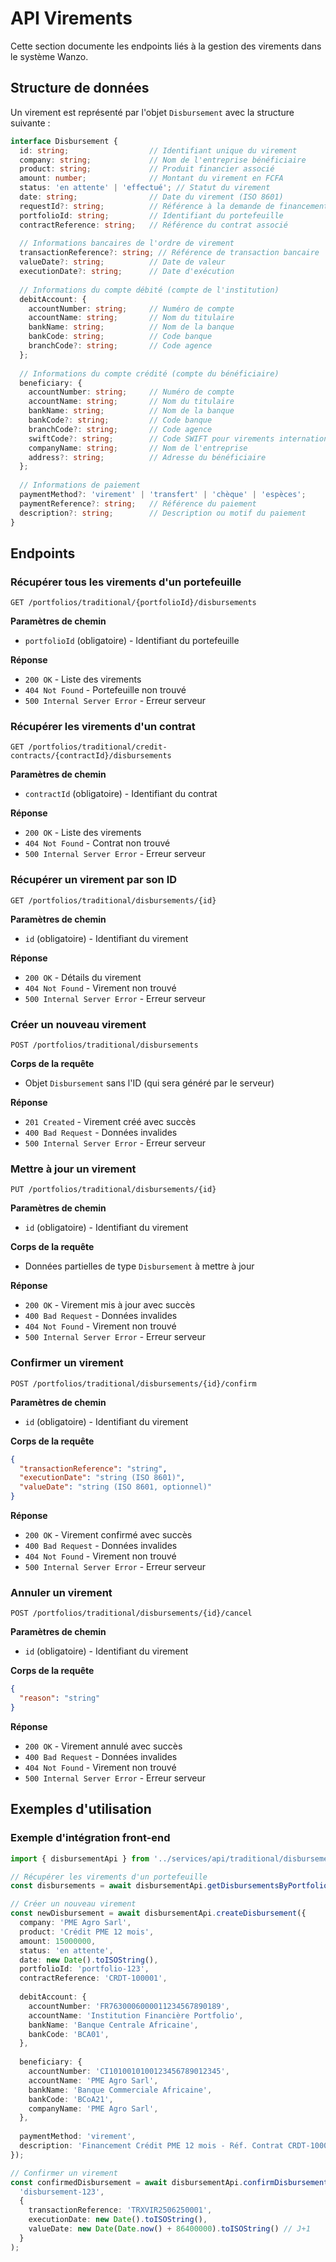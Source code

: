 # API Virements

Cette section documente les endpoints liés à la gestion des virements dans le système Wanzo.

## Structure de données

Un virement est représenté par l'objet `Disbursement` avec la structure suivante :

```typescript
interface Disbursement {
  id: string;                  // Identifiant unique du virement
  company: string;             // Nom de l'entreprise bénéficiaire
  product: string;             // Produit financier associé
  amount: number;              // Montant du virement en FCFA
  status: 'en attente' | 'effectué'; // Statut du virement
  date: string;                // Date du virement (ISO 8601)
  requestId?: string;          // Référence à la demande de financement
  portfolioId: string;         // Identifiant du portefeuille
  contractReference: string;   // Référence du contrat associé
  
  // Informations bancaires de l'ordre de virement
  transactionReference?: string; // Référence de transaction bancaire
  valueDate?: string;          // Date de valeur
  executionDate?: string;      // Date d'exécution
  
  // Informations du compte débité (compte de l'institution)
  debitAccount: {
    accountNumber: string;     // Numéro de compte
    accountName: string;       // Nom du titulaire
    bankName: string;          // Nom de la banque
    bankCode: string;          // Code banque
    branchCode?: string;       // Code agence
  };
  
  // Informations du compte crédité (compte du bénéficiaire)
  beneficiary: {
    accountNumber: string;     // Numéro de compte
    accountName: string;       // Nom du titulaire
    bankName: string;          // Nom de la banque
    bankCode?: string;         // Code banque
    branchCode?: string;       // Code agence
    swiftCode?: string;        // Code SWIFT pour virements internationaux
    companyName: string;       // Nom de l'entreprise
    address?: string;          // Adresse du bénéficiaire
  };
  
  // Informations de paiement
  paymentMethod?: 'virement' | 'transfert' | 'chèque' | 'espèces';
  paymentReference?: string;   // Référence du paiement
  description?: string;        // Description ou motif du paiement
}
```

## Endpoints

### Récupérer tous les virements d'un portefeuille

```
GET /portfolios/traditional/{portfolioId}/disbursements
```

**Paramètres de chemin**
- `portfolioId` (obligatoire) - Identifiant du portefeuille

**Réponse**
- `200 OK` - Liste des virements
- `404 Not Found` - Portefeuille non trouvé
- `500 Internal Server Error` - Erreur serveur

### Récupérer les virements d'un contrat

```
GET /portfolios/traditional/credit-contracts/{contractId}/disbursements
```

**Paramètres de chemin**
- `contractId` (obligatoire) - Identifiant du contrat

**Réponse**
- `200 OK` - Liste des virements
- `404 Not Found` - Contrat non trouvé
- `500 Internal Server Error` - Erreur serveur

### Récupérer un virement par son ID

```
GET /portfolios/traditional/disbursements/{id}
```

**Paramètres de chemin**
- `id` (obligatoire) - Identifiant du virement

**Réponse**
- `200 OK` - Détails du virement
- `404 Not Found` - Virement non trouvé
- `500 Internal Server Error` - Erreur serveur

### Créer un nouveau virement

```
POST /portfolios/traditional/disbursements
```

**Corps de la requête**
- Objet `Disbursement` sans l'ID (qui sera généré par le serveur)

**Réponse**
- `201 Created` - Virement créé avec succès
- `400 Bad Request` - Données invalides
- `500 Internal Server Error` - Erreur serveur

### Mettre à jour un virement

```
PUT /portfolios/traditional/disbursements/{id}
```

**Paramètres de chemin**
- `id` (obligatoire) - Identifiant du virement

**Corps de la requête**
- Données partielles de type `Disbursement` à mettre à jour

**Réponse**
- `200 OK` - Virement mis à jour avec succès
- `400 Bad Request` - Données invalides
- `404 Not Found` - Virement non trouvé
- `500 Internal Server Error` - Erreur serveur

### Confirmer un virement

```
POST /portfolios/traditional/disbursements/{id}/confirm
```

**Paramètres de chemin**
- `id` (obligatoire) - Identifiant du virement

**Corps de la requête**
```json
{
  "transactionReference": "string",
  "executionDate": "string (ISO 8601)",
  "valueDate": "string (ISO 8601, optionnel)"
}
```

**Réponse**
- `200 OK` - Virement confirmé avec succès
- `400 Bad Request` - Données invalides
- `404 Not Found` - Virement non trouvé
- `500 Internal Server Error` - Erreur serveur

### Annuler un virement

```
POST /portfolios/traditional/disbursements/{id}/cancel
```

**Paramètres de chemin**
- `id` (obligatoire) - Identifiant du virement

**Corps de la requête**
```json
{
  "reason": "string"
}
```

**Réponse**
- `200 OK` - Virement annulé avec succès
- `400 Bad Request` - Données invalides
- `404 Not Found` - Virement non trouvé
- `500 Internal Server Error` - Erreur serveur

## Exemples d'utilisation

### Exemple d'intégration front-end

```typescript
import { disbursementApi } from '../services/api/traditional/disbursement.api';

// Récupérer les virements d'un portefeuille
const disbursements = await disbursementApi.getDisbursementsByPortfolio('portfolio-123');

// Créer un nouveau virement
const newDisbursement = await disbursementApi.createDisbursement({
  company: 'PME Agro Sarl',
  product: 'Crédit PME 12 mois',
  amount: 15000000,
  status: 'en attente',
  date: new Date().toISOString(),
  portfolioId: 'portfolio-123',
  contractReference: 'CRDT-100001',
  
  debitAccount: {
    accountNumber: 'FR7630006000011234567890189',
    accountName: 'Institution Financière Portfolio',
    bankName: 'Banque Centrale Africaine',
    bankCode: 'BCA01',
  },
  
  beneficiary: {
    accountNumber: 'CI1010010100123456789012345',
    accountName: 'PME Agro Sarl',
    bankName: 'Banque Commerciale Africaine',
    bankCode: 'BCoA21',
    companyName: 'PME Agro Sarl',
  },
  
  paymentMethod: 'virement',
  description: 'Financement Crédit PME 12 mois - Réf. Contrat CRDT-100001'
});

// Confirmer un virement
const confirmedDisbursement = await disbursementApi.confirmDisbursement(
  'disbursement-123',
  {
    transactionReference: 'TRXVIR2506250001',
    executionDate: new Date().toISOString(),
    valueDate: new Date(Date.now() + 86400000).toISOString() // J+1
  }
);
```
